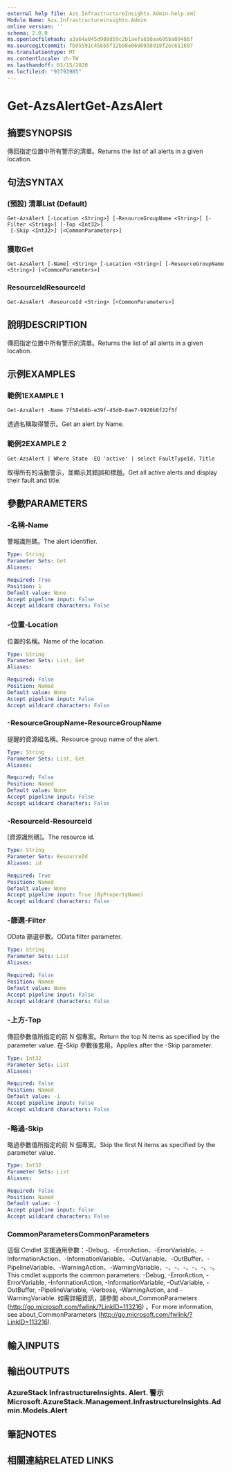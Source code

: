 ```yaml
---
external help file: Azs.InfrastructureInsights.Admin-help.xml
Module Name: Azs.Infrastructureinsights.Admin
online version: ''
schema: 2.0.0
ms.openlocfilehash: a3a64a045d988d59c2b1aefa650aa695ba09486f
ms.sourcegitcommit: fb95591c45bb5f12b98e0690938d18f2ec611897
ms.translationtype: MT
ms.contentlocale: zh-TW
ms.lasthandoff: 03/15/2020
ms.locfileid: "93793985"
---
```

# <span data-ttu-id="b1805-101">Get-AzsAlert</span><span class="sxs-lookup"><span data-stu-id="b1805-101">Get-AzsAlert</span></span>

## <span data-ttu-id="b1805-102">摘要</span><span class="sxs-lookup"><span data-stu-id="b1805-102">SYNOPSIS</span></span>
<span data-ttu-id="b1805-103">傳回指定位置中所有警示的清單。</span><span class="sxs-lookup"><span data-stu-id="b1805-103">Returns the list of all alerts in a given location.</span></span>

## <span data-ttu-id="b1805-104">句法</span><span class="sxs-lookup"><span data-stu-id="b1805-104">SYNTAX</span></span>

### <span data-ttu-id="b1805-105"> (預設) 清單</span><span class="sxs-lookup"><span data-stu-id="b1805-105">List (Default)</span></span>
```
Get-AzsAlert [-Location <String>] [-ResourceGroupName <String>] [-Filter <String>] [-Top <Int32>]
 [-Skip <Int32>] [<CommonParameters>]
```

### <span data-ttu-id="b1805-106">獲取</span><span class="sxs-lookup"><span data-stu-id="b1805-106">Get</span></span>
```
Get-AzsAlert [-Name] <String> [-Location <String>] [-ResourceGroupName <String>] [<CommonParameters>]
```

### <span data-ttu-id="b1805-107">ResourceId</span><span class="sxs-lookup"><span data-stu-id="b1805-107">ResourceId</span></span>
```
Get-AzsAlert -ResourceId <String> [<CommonParameters>]
```

## <span data-ttu-id="b1805-108">說明</span><span class="sxs-lookup"><span data-stu-id="b1805-108">DESCRIPTION</span></span>
<span data-ttu-id="b1805-109">傳回指定位置中所有警示的清單。</span><span class="sxs-lookup"><span data-stu-id="b1805-109">Returns the list of all alerts in a given location.</span></span>

## <span data-ttu-id="b1805-110">示例</span><span class="sxs-lookup"><span data-stu-id="b1805-110">EXAMPLES</span></span>

### <span data-ttu-id="b1805-111">範例1</span><span class="sxs-lookup"><span data-stu-id="b1805-111">EXAMPLE 1</span></span>
```
Get-AzsAlert -Name 7f58eb8b-e39f-45d0-8ae7-9920b8f22f5f
```

<span data-ttu-id="b1805-112">透過名稱取得警示。</span><span class="sxs-lookup"><span data-stu-id="b1805-112">Get an alert by Name.</span></span>

### <span data-ttu-id="b1805-113">範例2</span><span class="sxs-lookup"><span data-stu-id="b1805-113">EXAMPLE 2</span></span>
```
Get-AzsAlert | Where State -EQ 'active' | select FaultTypeId, Title
```

<span data-ttu-id="b1805-114">取得所有的活動警示，並顯示其錯誤和標題。</span><span class="sxs-lookup"><span data-stu-id="b1805-114">Get all active alerts and display their fault and title.</span></span>

## <span data-ttu-id="b1805-115">參數</span><span class="sxs-lookup"><span data-stu-id="b1805-115">PARAMETERS</span></span>

### <span data-ttu-id="b1805-116">-名稱</span><span class="sxs-lookup"><span data-stu-id="b1805-116">-Name</span></span>
<span data-ttu-id="b1805-117">警報識別碼。</span><span class="sxs-lookup"><span data-stu-id="b1805-117">The alert identifier.</span></span>

```yaml
Type: String
Parameter Sets: Get
Aliases:

Required: True
Position: 1
Default value: None
Accept pipeline input: False
Accept wildcard characters: False
```

### <span data-ttu-id="b1805-118">-位置</span><span class="sxs-lookup"><span data-stu-id="b1805-118">-Location</span></span>
<span data-ttu-id="b1805-119">位置的名稱。</span><span class="sxs-lookup"><span data-stu-id="b1805-119">Name of the location.</span></span>

```yaml
Type: String
Parameter Sets: List, Get
Aliases:

Required: False
Position: Named
Default value: None
Accept pipeline input: False
Accept wildcard characters: False
```

### <span data-ttu-id="b1805-120">-ResourceGroupName</span><span class="sxs-lookup"><span data-stu-id="b1805-120">-ResourceGroupName</span></span>
<span data-ttu-id="b1805-121">提醒的資源組名稱。</span><span class="sxs-lookup"><span data-stu-id="b1805-121">Resource group name of the alert.</span></span>

```yaml
Type: String
Parameter Sets: List, Get
Aliases:

Required: False
Position: Named
Default value: None
Accept pipeline input: False
Accept wildcard characters: False
```

### <span data-ttu-id="b1805-122">-ResourceId</span><span class="sxs-lookup"><span data-stu-id="b1805-122">-ResourceId</span></span>
<span data-ttu-id="b1805-123">[資源識別碼]。</span><span class="sxs-lookup"><span data-stu-id="b1805-123">The resource id.</span></span>

```yaml
Type: String
Parameter Sets: ResourceId
Aliases: id

Required: True
Position: Named
Default value: None
Accept pipeline input: True (ByPropertyName)
Accept wildcard characters: False
```

### <span data-ttu-id="b1805-124">-篩選</span><span class="sxs-lookup"><span data-stu-id="b1805-124">-Filter</span></span>
<span data-ttu-id="b1805-125">OData 篩選參數。</span><span class="sxs-lookup"><span data-stu-id="b1805-125">OData filter parameter.</span></span>

```yaml
Type: String
Parameter Sets: List
Aliases:

Required: False
Position: Named
Default value: None
Accept pipeline input: False
Accept wildcard characters: False
```

### <span data-ttu-id="b1805-126">-上方</span><span class="sxs-lookup"><span data-stu-id="b1805-126">-Top</span></span>
<span data-ttu-id="b1805-127">傳回參數值所指定的前 N 個專案。</span><span class="sxs-lookup"><span data-stu-id="b1805-127">Return the top N items as specified by the parameter value.</span></span>
<span data-ttu-id="b1805-128">在-Skip 參數後套用。</span><span class="sxs-lookup"><span data-stu-id="b1805-128">Applies after the -Skip parameter.</span></span>

```yaml
Type: Int32
Parameter Sets: List
Aliases:

Required: False
Position: Named
Default value: -1
Accept pipeline input: False
Accept wildcard characters: False
```

### <span data-ttu-id="b1805-129">-略過</span><span class="sxs-lookup"><span data-stu-id="b1805-129">-Skip</span></span>
<span data-ttu-id="b1805-130">略過參數值所指定的前 N 個專案。</span><span class="sxs-lookup"><span data-stu-id="b1805-130">Skip the first N items as specified by the parameter value.</span></span>

```yaml
Type: Int32
Parameter Sets: List
Aliases:

Required: False
Position: Named
Default value: -1
Accept pipeline input: False
Accept wildcard characters: False
```

### <span data-ttu-id="b1805-131">CommonParameters</span><span class="sxs-lookup"><span data-stu-id="b1805-131">CommonParameters</span></span>
<span data-ttu-id="b1805-132">這個 Cmdlet 支援通用參數：-Debug、-ErrorAction、-ErrorVariable、-InformationAction、-InformationVariable、-OutVariable、-OutBuffer、-PipelineVariable、-WarningAction、-WarningVariable、-、-、-、-、-、-。</span><span class="sxs-lookup"><span data-stu-id="b1805-132">This cmdlet supports the common parameters: -Debug, -ErrorAction, -ErrorVariable, -InformationAction, -InformationVariable, -OutVariable, -OutBuffer, -PipelineVariable, -Verbose, -WarningAction, and -WarningVariable.</span></span> <span data-ttu-id="b1805-133">如需詳細資訊，請參閱 about_CommonParameters (http://go.microsoft.com/fwlink/?LinkID=113216) 。</span><span class="sxs-lookup"><span data-stu-id="b1805-133">For more information, see about_CommonParameters (http://go.microsoft.com/fwlink/?LinkID=113216).</span></span>

## <span data-ttu-id="b1805-134">輸入</span><span class="sxs-lookup"><span data-stu-id="b1805-134">INPUTS</span></span>

## <span data-ttu-id="b1805-135">輸出</span><span class="sxs-lookup"><span data-stu-id="b1805-135">OUTPUTS</span></span>

### <span data-ttu-id="b1805-136">AzureStack InfrastructureInsights. Alert. 警示</span><span class="sxs-lookup"><span data-stu-id="b1805-136">Microsoft.AzureStack.Management.InfrastructureInsights.Admin.Models.Alert</span></span>

## <span data-ttu-id="b1805-137">筆記</span><span class="sxs-lookup"><span data-stu-id="b1805-137">NOTES</span></span>

## <span data-ttu-id="b1805-138">相關連結</span><span class="sxs-lookup"><span data-stu-id="b1805-138">RELATED LINKS</span></span>
